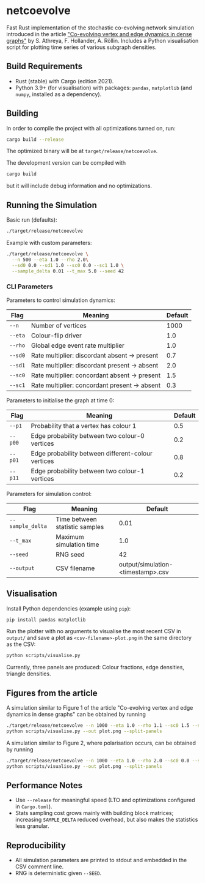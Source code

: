 # netcoevolve

Fast Rust implementation of the stochastic co-evolving network simulation introduced in the article ["Co-evolving vertex and edge dynamics in dense graphs"](https://arxiv.org/abs/2504.06493) by S. Athreya, F. Hollander, A. Röllin. Includes a Python visualisation script for plotting time series of various subgraph densities. 

## Build Requirements
- Rust (stable) with Cargo (edition 2021).
- Python 3.9+ (for visualisation) with packages: `pandas`, `matplotlib` (and `numpy`, installed as a dependency).

## Building
In order to compile the project with all optimizations turned on, run:
```bash
cargo build --release
```
The optimized binary will be at `target/release/netcoevolve`.

The development version can be compiled with
```bash
cargo build
```
but it will include debug information and no optimizations.

## Running the Simulation
Basic run (defaults):
```bash
./target/release/netcoevolve
```
Example with custom parameters:
```bash
./target/release/netcoevolve \
  --n 500 --eta 1.0 --rho 2.0\
  --sd0 0.0 --sd1 1.0 --sc0 0.0 --sc1 1.0 \
  --sample_delta 0.01 --t_max 5.0 --seed 42
```

### CLI Parameters

Parameters to control simulation dynamics:

| Flag | Meaning | Default |
|------|---------|---------|
| `--n` | Number of vertices | 1000 |
| `--eta` | Colour-flip driver | 1.0 |
| `--rho` | Global edge event rate multiplier | 1.0 |
| `--sd0` | Rate multiplier: discordant absent -> present | 0.7 |
| `--sd1` | Rate multiplier: discordant present -> absent | 2.0 |
| `--sc0` | Rate multiplier: concordant absent -> present | 1.5 |
| `--sc1` | Rate multiplier: concordant present -> absent | 0.3 |


Parameters to initialise the graph at time 0:

| Flag | Meaning | Default |
|------|---------|---------|
| `--p1` | Probability that a vertex has colour 1 | 0.5 |
| `--p00` | Edge probability between two colour-0 vertices | 0.2 |
| `--p01` | Edge probability between different-colour vertices | 0.8 |
| `--p11` | Edge probability between two colour-1 vertices | 0.2 |

Parameters for simulation control:

| Flag | Meaning | Default |
|------|---------|---------|
| `--sample_delta` | Time between statistic samples | 0.01 |
| `--t_max` | Maximum simulation time | 1.0 |
| `--seed` | RNG seed | 42 |
| `--output` | CSV filename | output/simulation-\<timestamp\>.csv |

## Visualisation
Install Python dependencies (example using `pip`):
```bash
pip install pandas matplotlib
```
Run the plotter with no arguments to visualise the most recent CSV in `output/` and save a plot as `<csv-filename>-plot.png` in the same directory as the CSV:
```bash
python scripts/visualise.py
```

Currently, three panels are produced: Colour fractions, edge densities, triangle densities.

## Figures from the article

A simulation similar to Figure 1 of the article "Co-evolving vertex and edge dynamics in dense graphs" can be obtained by running
```bash
./target/release/netcoevolve --n 1000 --eta 1.0 --rho 1.1 --sc0 1.5 --sd0 0.7 --sc1 0.5 --sd1 2.0 --sample_delta 0.005 --t_max 3.0 --seed 61
python scripts/visualise.py --out plot.png --split-panels
```

A simulation similar to Figure 2, where polarisation occurs, can be obtained by running
```bash
./target/release/netcoevolve --n 1000 --eta 1.0 --rho 2.0 --sc0 0.0 --sd0 0.0 --sc1 1.0 --sd1 1.0 --sample_delta 0.005 --t_max 3.0 --seed 17
python scripts/visualise.py --out plot.png --split-panels
```



## Performance Notes
- Use `--release` for meaningful speed (LTO and optimizations configured in `Cargo.toml`).
- Stats sampling cost grows mainly with building block matrices; increasing `SAMPLE_DELTA` reduced overhead, but also makes the statistics less granular.

## Reproducibility
- All simulation parameters are printed to stdout and embedded in the CSV comment line.
- RNG is deterministic given `--SEED`.
